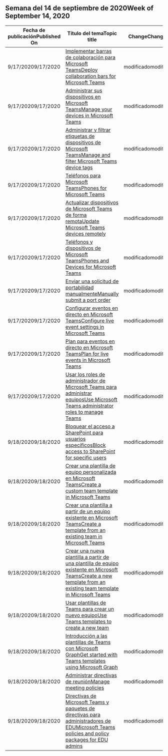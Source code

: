 <!-- This file is generated automatically each week. Changes made to this file will be overwritten.-->




## <a name="week-of-september-14-2020"></a><span data-ttu-id="7d404-101">Semana del 14 de septiembre de 2020</span><span class="sxs-lookup"><span data-stu-id="7d404-101">Week of September 14, 2020</span></span>


| <span data-ttu-id="7d404-102">Fecha de publicación</span><span class="sxs-lookup"><span data-stu-id="7d404-102">Published On</span></span> |<span data-ttu-id="7d404-103">Título del tema</span><span class="sxs-lookup"><span data-stu-id="7d404-103">Topic title</span></span> | <span data-ttu-id="7d404-104">Change</span><span class="sxs-lookup"><span data-stu-id="7d404-104">Change</span></span> |
|------|------------|--------|
| <span data-ttu-id="7d404-105">9/17/2020</span><span class="sxs-lookup"><span data-stu-id="7d404-105">9/17/2020</span></span> | [<span data-ttu-id="7d404-106">Implementar barras de colaboración para Microsoft Teams</span><span class="sxs-lookup"><span data-stu-id="7d404-106">Deploy collaboration bars for Microsoft Teams</span></span>](/MicrosoftTeams/devices/collab-bar-deploy) | <span data-ttu-id="7d404-107">modificado</span><span class="sxs-lookup"><span data-stu-id="7d404-107">modified</span></span> |
| <span data-ttu-id="7d404-108">9/17/2020</span><span class="sxs-lookup"><span data-stu-id="7d404-108">9/17/2020</span></span> | [<span data-ttu-id="7d404-109">Administrar sus dispositivos en Microsoft Teams</span><span class="sxs-lookup"><span data-stu-id="7d404-109">Manage your devices in Microsoft Teams</span></span>](/MicrosoftTeams/devices/device-management) | <span data-ttu-id="7d404-110">modificado</span><span class="sxs-lookup"><span data-stu-id="7d404-110">modified</span></span> |
| <span data-ttu-id="7d404-111">9/17/2020</span><span class="sxs-lookup"><span data-stu-id="7d404-111">9/17/2020</span></span> | [<span data-ttu-id="7d404-112">Administrar y filtrar etiquetas de dispositivos de Microsoft Teams</span><span class="sxs-lookup"><span data-stu-id="7d404-112">Manage and filter Microsoft Teams device tags</span></span>](/MicrosoftTeams/devices/manage-device-tags) | <span data-ttu-id="7d404-113">modificado</span><span class="sxs-lookup"><span data-stu-id="7d404-113">modified</span></span> |
| <span data-ttu-id="7d404-114">9/17/2020</span><span class="sxs-lookup"><span data-stu-id="7d404-114">9/17/2020</span></span> | [<span data-ttu-id="7d404-115">Teléfonos para Microsoft Teams</span><span class="sxs-lookup"><span data-stu-id="7d404-115">Phones for Microsoft Teams</span></span>](/MicrosoftTeams/devices/phones-for-teams) | <span data-ttu-id="7d404-116">modificado</span><span class="sxs-lookup"><span data-stu-id="7d404-116">modified</span></span> |
| <span data-ttu-id="7d404-117">9/17/2020</span><span class="sxs-lookup"><span data-stu-id="7d404-117">9/17/2020</span></span> | [<span data-ttu-id="7d404-118">Actualizar dispositivos de Microsoft Teams de forma remota</span><span class="sxs-lookup"><span data-stu-id="7d404-118">Update Microsoft Teams devices remotely</span></span>](/MicrosoftTeams/devices/remote-update) | <span data-ttu-id="7d404-119">modificado</span><span class="sxs-lookup"><span data-stu-id="7d404-119">modified</span></span> |
| <span data-ttu-id="7d404-120">9/17/2020</span><span class="sxs-lookup"><span data-stu-id="7d404-120">9/17/2020</span></span> | [<span data-ttu-id="7d404-121">Teléfonos y dispositivos de Microsoft Teams</span><span class="sxs-lookup"><span data-stu-id="7d404-121">Phones and Devices for Microsoft Teams</span></span>](/MicrosoftTeams/devices/usb-devices) | <span data-ttu-id="7d404-122">modificado</span><span class="sxs-lookup"><span data-stu-id="7d404-122">modified</span></span> |
| <span data-ttu-id="7d404-123">9/17/2020</span><span class="sxs-lookup"><span data-stu-id="7d404-123">9/17/2020</span></span> | [<span data-ttu-id="7d404-124">Enviar una solicitud de portabilidad manualmente</span><span class="sxs-lookup"><span data-stu-id="7d404-124">Manually submit a port order</span></span>](/MicrosoftTeams/phone-number-calling-plans/manually-submit-port-order) | <span data-ttu-id="7d404-125">modificado</span><span class="sxs-lookup"><span data-stu-id="7d404-125">modified</span></span> |
| <span data-ttu-id="7d404-126">9/17/2020</span><span class="sxs-lookup"><span data-stu-id="7d404-126">9/17/2020</span></span> | [<span data-ttu-id="7d404-127">Configurar eventos en directo en Microsoft Teams</span><span class="sxs-lookup"><span data-stu-id="7d404-127">Configure live event settings in Microsoft Teams</span></span>](/MicrosoftTeams/teams-live-events/configure-teams-live-events) | <span data-ttu-id="7d404-128">modificado</span><span class="sxs-lookup"><span data-stu-id="7d404-128">modified</span></span> |
| <span data-ttu-id="7d404-129">9/17/2020</span><span class="sxs-lookup"><span data-stu-id="7d404-129">9/17/2020</span></span> | [<span data-ttu-id="7d404-130">Plan para eventos en directo en Microsoft Teams</span><span class="sxs-lookup"><span data-stu-id="7d404-130">Plan for live events in Microsoft Teams</span></span>](/MicrosoftTeams/teams-live-events/plan-for-teams-live-events) | <span data-ttu-id="7d404-131">modificado</span><span class="sxs-lookup"><span data-stu-id="7d404-131">modified</span></span> |
| <span data-ttu-id="7d404-132">9/17/2020</span><span class="sxs-lookup"><span data-stu-id="7d404-132">9/17/2020</span></span> | [<span data-ttu-id="7d404-133">Usar los roles de administrador de Microsoft Teams para administrar equipos</span><span class="sxs-lookup"><span data-stu-id="7d404-133">Use Microsoft Teams administrator roles to manage Teams</span></span>](/MicrosoftTeams/using-admin-roles) | <span data-ttu-id="7d404-134">modificado</span><span class="sxs-lookup"><span data-stu-id="7d404-134">modified</span></span> |
| <span data-ttu-id="7d404-135">9/18/2020</span><span class="sxs-lookup"><span data-stu-id="7d404-135">9/18/2020</span></span> | [<span data-ttu-id="7d404-136">Bloquear el acceso a SharePoint para usuarios específicos</span><span class="sxs-lookup"><span data-stu-id="7d404-136">Block access to SharePoint for specific users</span></span>](/MicrosoftTeams/block-access-sharepoint) | <span data-ttu-id="7d404-137">modificado</span><span class="sxs-lookup"><span data-stu-id="7d404-137">modified</span></span> |
| <span data-ttu-id="7d404-138">9/18/2020</span><span class="sxs-lookup"><span data-stu-id="7d404-138">9/18/2020</span></span> | [<span data-ttu-id="7d404-139">Crear una plantilla de equipo personalizada en Microsoft Teams</span><span class="sxs-lookup"><span data-stu-id="7d404-139">Create a custom team template in Microsoft Teams</span></span>](/MicrosoftTeams/create-a-team-template) | <span data-ttu-id="7d404-140">modificado</span><span class="sxs-lookup"><span data-stu-id="7d404-140">modified</span></span> |
| <span data-ttu-id="7d404-141">9/18/2020</span><span class="sxs-lookup"><span data-stu-id="7d404-141">9/18/2020</span></span> | [<span data-ttu-id="7d404-142">Crear una plantilla a partir de un equipo existente en Microsoft Teams</span><span class="sxs-lookup"><span data-stu-id="7d404-142">Create a template from an existing team in Microsoft Teams</span></span>](/MicrosoftTeams/create-template-from-existing-team) | <span data-ttu-id="7d404-143">modificado</span><span class="sxs-lookup"><span data-stu-id="7d404-143">modified</span></span> |
| <span data-ttu-id="7d404-144">9/18/2020</span><span class="sxs-lookup"><span data-stu-id="7d404-144">9/18/2020</span></span> | [<span data-ttu-id="7d404-145">Crear una nueva plantilla a partir de una plantilla de equipo existente en Microsoft Teams</span><span class="sxs-lookup"><span data-stu-id="7d404-145">Create a new template from an existing team template in Microsoft Teams</span></span>](/MicrosoftTeams/create-template-from-existing-template) | <span data-ttu-id="7d404-146">modificado</span><span class="sxs-lookup"><span data-stu-id="7d404-146">modified</span></span> |
| <span data-ttu-id="7d404-147">9/18/2020</span><span class="sxs-lookup"><span data-stu-id="7d404-147">9/18/2020</span></span> | [<span data-ttu-id="7d404-148">Usar plantillas de Teams para crear un nuevo equipo</span><span class="sxs-lookup"><span data-stu-id="7d404-148">Use Teams templates to create a new team</span></span>](/MicrosoftTeams/get-started-with-teams-templates-in-the-admin-console) | <span data-ttu-id="7d404-149">modificado</span><span class="sxs-lookup"><span data-stu-id="7d404-149">modified</span></span> |
| <span data-ttu-id="7d404-150">9/18/2020</span><span class="sxs-lookup"><span data-stu-id="7d404-150">9/18/2020</span></span> | [<span data-ttu-id="7d404-151">Introducción a las plantillas de Teams con Microsoft Graph</span><span class="sxs-lookup"><span data-stu-id="7d404-151">Get started with Teams templates using Microsoft Graph</span></span>](/MicrosoftTeams/get-started-with-teams-templates) | <span data-ttu-id="7d404-152">modificado</span><span class="sxs-lookup"><span data-stu-id="7d404-152">modified</span></span> |
| <span data-ttu-id="7d404-153">9/18/2020</span><span class="sxs-lookup"><span data-stu-id="7d404-153">9/18/2020</span></span> | [<span data-ttu-id="7d404-154">Administrar directivas de reunión</span><span class="sxs-lookup"><span data-stu-id="7d404-154">Manage meeting policies</span></span>](/MicrosoftTeams/meeting-policies-in-teams) | <span data-ttu-id="7d404-155">modificado</span><span class="sxs-lookup"><span data-stu-id="7d404-155">modified</span></span> |
| <span data-ttu-id="7d404-156">9/18/2020</span><span class="sxs-lookup"><span data-stu-id="7d404-156">9/18/2020</span></span> | [<span data-ttu-id="7d404-157">Directivas de Microsoft Teams y paquetes de directivas para administradores de EDU</span><span class="sxs-lookup"><span data-stu-id="7d404-157">Microsoft Teams policies and policy packages for EDU admins</span></span>](/MicrosoftTeams/policy-packages-edu) | <span data-ttu-id="7d404-158">modificado</span><span class="sxs-lookup"><span data-stu-id="7d404-158">modified</span></span> |
